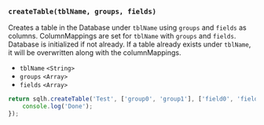 ### ``createTable(tblName, groups, fields)``
Creates a table in the Database under ``tblName`` using ``groups`` and ``fields`` as columns. ColumnMappings are set for ``tblName`` with ``groups`` and ``fields``. Database is initialized if not already. If a table already exists under ``tblName``, it will be overwritten along with the columnMappings.
- `tblName` `<String>`
- `groups` `<Array>`
- `fields` `<Array>`

```js
return sqlh.createTable('Test', ['group0', 'group1'], ['field0', 'field1']).then(function(){
	console.log('Done');
});
```